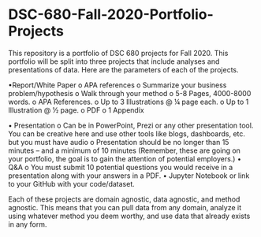 # DSC-680-Fall-2020-Portfolio-Projects
This repository is a portfolio of DSC 680 projects for Fall 2020. This portfolio will be split into three projects that include analyses and presentations of data. Here are the parameters of each of the projects. 

•Report/White Paper
  o APA references 
  o Summarize your business problem/hypothesis 
  o Walk through your method o 5-8 Pages, 4000-8000 words. 
  o APA References. 
  o Up to 3 Illustrations @ ¼ page each. 
  o Up to 1 Illustration @ ½ page. 
  o PDF 
  o 1 Appendix 

• Presentation
  o Can be in PowerPoint, Prezi or any other presentation tool. You can be creative here and use other tools like blogs, dashboards, etc. but you must have audio 
  o Presentation should be no longer than 15 minutes – and a minimum of 10 minutes (Remember, these are going on your portfolio, the goal is to gain the attention of         potential employers.) 
• Q&A 
  o You must submit 10 potential questions you would receive in a presentation along with your answers in a PDF. 
• Jupyter Notebook or link to your GitHub with your code/dataset.

Each of these projects are domain agnostic, data agnostic, and method agnostic. This means that you can pull data from any domain, analyze it using whatever method you deem worthy, and use data that already exists in any form.

